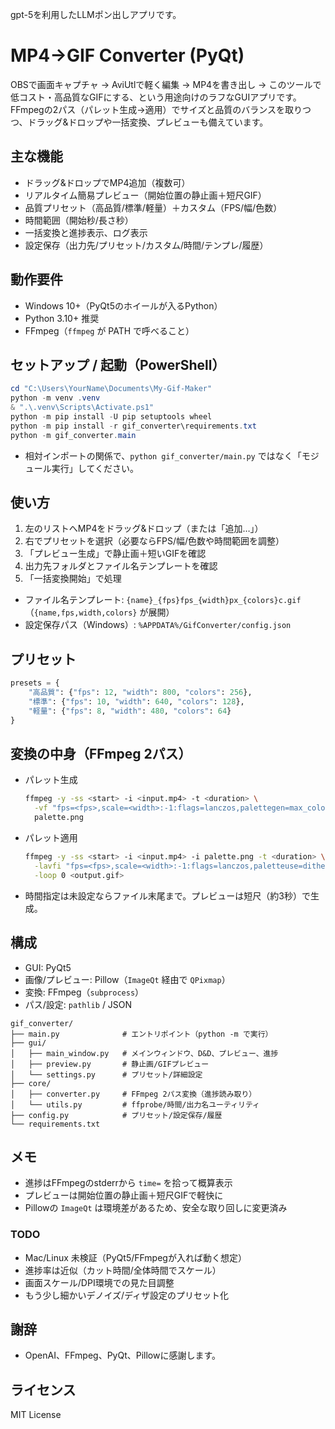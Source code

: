 gpt-5を利用したLLMポン出しアプリです。

# MP4→GIF Converter (PyQt)

OBSで画面キャプチャ → AviUtlで軽く編集 → MP4を書き出し → このツールで低コスト・高品質なGIFにする、という用途向けのラフなGUIアプリです。FFmpegの2パス（パレット生成→適用）でサイズと品質のバランスを取りつつ、ドラッグ&ドロップや一括変換、プレビューも備えています。

## 主な機能
- ドラッグ&ドロップでMP4追加（複数可）
- リアルタイム簡易プレビュー（開始位置の静止画＋短尺GIF）
- 品質プリセット（高品質/標準/軽量）＋カスタム（FPS/幅/色数）
- 時間範囲（開始秒/長さ秒）
- 一括変換と進捗表示、ログ表示
- 設定保存（出力先/プリセット/カスタム/時間/テンプレ/履歴）

## 動作要件
- Windows 10+（PyQt5のホイールが入るPython）
- Python 3.10+ 推奨
- FFmpeg（`ffmpeg` が PATH で呼べること）

## セットアップ / 起動（PowerShell）
```powershell
cd "C:\Users\YourName\Documents\My-Gif-Maker"
python -m venv .venv
& ".\.venv\Scripts\Activate.ps1"
python -m pip install -U pip setuptools wheel
python -m pip install -r gif_converter\requirements.txt
python -m gif_converter.main
```
- 相対インポートの関係で、`python gif_converter/main.py` ではなく「モジュール実行」してください。

## 使い方
1) 左のリストへMP4をドラッグ&ドロップ（または「追加…」）
2) 右でプリセットを選択（必要ならFPS/幅/色数や時間範囲を調整）
3) 「プレビュー生成」で静止画＋短いGIFを確認
4) 出力先フォルダとファイル名テンプレートを確認
5) 「一括変換開始」で処理

- ファイル名テンプレート: `{name}_{fps}fps_{width}px_{colors}c.gif`（`{name,fps,width,colors}` が展開）
- 設定保存パス（Windows）: `%APPDATA%/GifConverter/config.json`

## プリセット
```python
presets = {
    "高品質": {"fps": 12, "width": 800, "colors": 256},
    "標準": {"fps": 10, "width": 640, "colors": 128},
    "軽量": {"fps": 8, "width": 480, "colors": 64}
}
```

## 変換の中身（FFmpeg 2パス）
- パレット生成
  ```bash
  ffmpeg -y -ss <start> -i <input.mp4> -t <duration> \
    -vf "fps=<fps>,scale=<width>:-1:flags=lanczos,palettegen=max_colors=<colors>:stats_mode=full" \
    palette.png
  ```
- パレット適用
  ```bash
  ffmpeg -y -ss <start> -i <input.mp4> -i palette.png -t <duration> \
    -lavfi "fps=<fps>,scale=<width>:-1:flags=lanczos,paletteuse=dither=sierra2_4a" \
    -loop 0 <output.gif>
  ```
- 時間指定は未設定ならファイル末尾まで。プレビューは短尺（約3秒）で生成。

## 構成
- GUI: PyQt5
- 画像/プレビュー: Pillow（`ImageQt` 経由で `QPixmap`）
- 変換: FFmpeg（`subprocess`）
- パス/設定: `pathlib` / JSON

```
gif_converter/
├── main.py              # エントリポイント（python -m で実行）
├── gui/
│   ├── main_window.py   # メインウィンドウ、D&D、プレビュー、進捗
│   ├── preview.py       # 静止画/GIFプレビュー
│   └── settings.py      # プリセット/詳細設定
├── core/
│   ├── converter.py     # FFmpeg 2パス変換（進捗読み取り）
│   └── utils.py         # ffprobe/時間/出力名ユーティリティ
├── config.py            # プリセット/設定保存/履歴
└── requirements.txt
```

## メモ
- 進捗はFFmpegのstderrから `time=` を拾って概算表示
- プレビューは開始位置の静止画＋短尺GIFで軽快に
- Pillowの `ImageQt` は環境差があるため、安全な取り回しに変更済み

### TODO
- Mac/Linux 未検証（PyQt5/FFmpegが入れば動く想定）
- 進捗率は近似（カット時間/全体時間でスケール）
- 画面スケール/DPI環境での見た目調整
- もう少し細かいデノイズ/ディザ設定のプリセット化

## 謝辞
- OpenAI、FFmpeg、PyQt、Pillowに感謝します。

## ライセンス
MIT License
